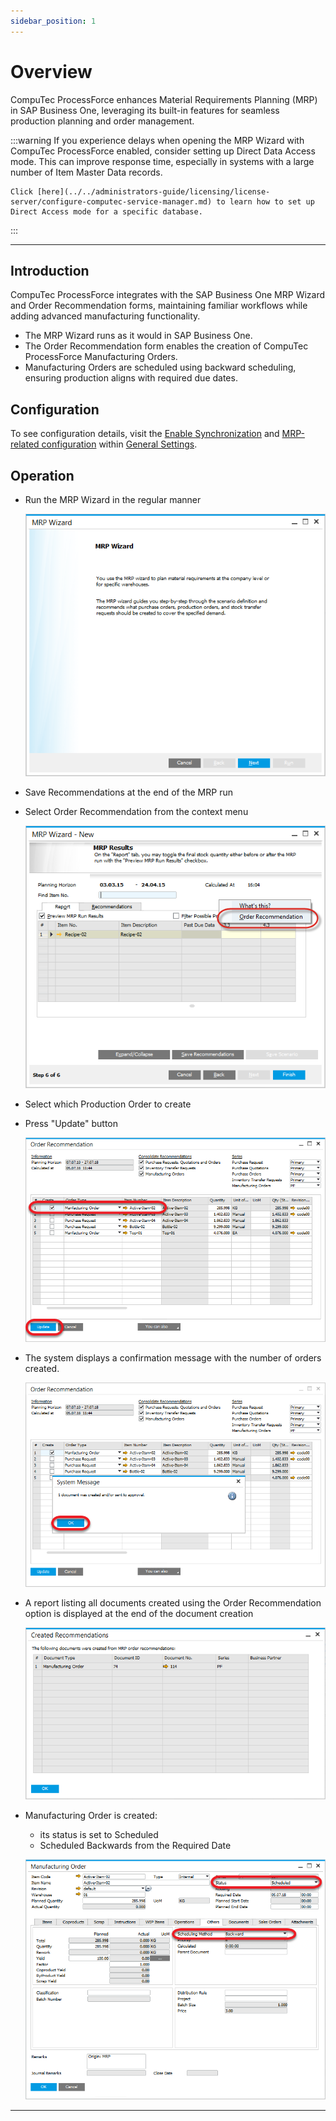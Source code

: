 ```yaml
---
sidebar_position: 1
---
```


# Overview

CompuTec ProcessForce enhances Material Requirements Planning (MRP) in SAP Business One, leveraging its built-in features for seamless production planning and order management.

:::warning
    If you experience delays when opening the MRP Wizard with CompuTec ProcessForce enabled, consider setting up Direct Data Access mode. This can improve response time, especially in systems with a large number of Item Master Data records.

    Click [here](../../administrators-guide/licensing/license-server/configure-computec-service-manager.md) to learn how to set up Direct Access mode for a specific database.
:::

---

## Introduction

CompuTec ProcessForce integrates with the SAP Business One MRP Wizard and Order Recommendation forms, maintaining familiar workflows while adding advanced manufacturing functionality.

- The MRP Wizard runs as it would in SAP Business One.
- The Order Recommendation form enables the creation of CompuTec ProcessForce Manufacturing Orders.
- Manufacturing Orders are scheduled using backward scheduling, ensuring production aligns with required due dates.

## Configuration

To see configuration details, visit the [Enable Synchronization](/docs/processforce/user-guide/system-initialization/general-settings/bom-mor#synchronization-options) and [MRP-related configuration](/docs/processforce/user-guide/system-initialization/general-settings/mrp-tab/mrp-related-configuration/) within [General Settings](../../user-guide/system-initialization/general-settings/general-tab.md).

## Operation

- Run the MRP Wizard in the regular manner

  ![MRP Wizard](./media/overview/mrp-wizard.png)
- Save Recommendations at the end of the MRP run
- Select Order Recommendation from the context menu

  ![Order Recommendation](./media/overview/order-recommendation.png)
- Select which Production Order to create
- Press "Update" button

  ![Order Recommendation Update](./media/overview/order-recommendation-update.png)
- The system displays a confirmation message with the number of orders created.

  ![System Message](./media/overview/system-message.png)
- A report listing all documents created using the Order Recommendation option is displayed at the end of the document creation

  ![Created Recommendations](./media/overview/created-recommendations.png)
- Manufacturing Order is created:
  - its status is set to Scheduled
  - Scheduled Backwards from the Required Date
  
  ![Manufacturing Order](./media/overview/manufacturing-order.png)

---

